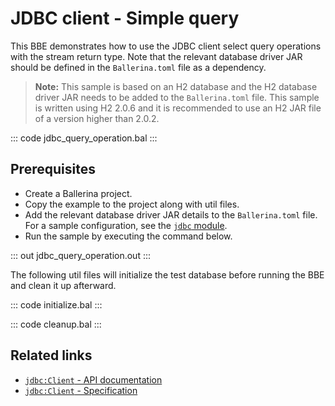 # JDBC client - Simple query

This BBE demonstrates how to use the JDBC client select query operations with the stream return type. Note that the relevant database driver JAR should be defined in the `Ballerina.toml` file as a dependency.

>**Note:** This sample is based on an H2 database and the H2 database driver JAR needs to be added to the `Ballerina.toml` file. This sample is written using H2 2.0.6 and it is recommended to use an H2 JAR file of a version higher than 2.0.2.

::: code jdbc_query_operation.bal :::

## Prerequisites

- Create a Ballerina project.
- Copy the example to the project along with util files.
- Add the relevant database driver JAR details to the `Ballerina.toml` file. For a sample configuration, see the [`jdbc` module](https://lib.ballerina.io/ballerinax/java.jdbc/latest/).
- Run the sample by executing the command below.

::: out jdbc_query_operation.out :::

The following util files will initialize the test database before running the BBE and clean it up afterward.

::: code initialize.bal :::

::: code cleanup.bal :::

## Related links
- [`jdbc:Client` - API documentation](https://lib.ballerina.io/ballerinax/java.jdbc/latest/)
- [`jdbc:Client` - Specification](https://github.com/ballerina-platform/module-ballerinax-java.jdbc/blob/master/docs/spec/spec.md#2-client)
